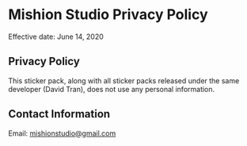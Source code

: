 # Mishion Studio Privacy Policy 

Effective date: June 14, 2020

## Privacy Policy

This sticker pack, along with all sticker packs released under the same developer (David Tran), does not use any personal information.


## Contact Information
Email: mishionstudio@gmail.com
